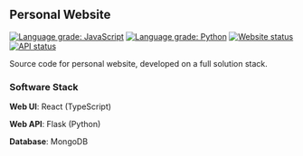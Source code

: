 ## Personal Website

[![Language grade: JavaScript](https://img.shields.io/lgtm/grade/javascript/github/park-junha/PersonalWebsite.svg?logo=lgtm&logoWidth=18&style=flat-square)](https://lgtm.com/projects/g/park-junha/PersonalWebsite/context:javascript)
[![Language grade: Python](https://img.shields.io/lgtm/grade/python/g/park-junha/PersonalWebsite.svg?logo=lgtm&logoWidth=18)](https://lgtm.com/projects/g/park-junha/PersonalWebsite/context:python)
[![Website status](https://img.shields.io/website?down_color=red&down_message=offline&label=website&style=flat-square&up_message=online&url=https%3A%2F%2Fjunha.netlify.com)](https://junha.netlify.app/)
[![API status](https://img.shields.io/website?down_color=red&down_message=offline&label=api&style=flat-square&up_message=online&url=https%3A%2F%2F2vkt8q67vg.execute-api.us-west-1.amazonaws.com/dev)](https://2vkt8q67vg.execute-api.us-west-1.amazonaws.com/dev)

Source code for personal website, developed on a full solution stack.

### Software Stack

**Web UI**: React (TypeScript)

**Web API**: Flask (Python)

**Database**: MongoDB
